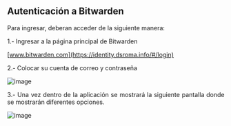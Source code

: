 ## Autenticación a Bitwarden ##

<p style="text-align: justify;">Para ingresar, deberan acceder de la siguiente manera:

<p style="text-align: justify;">1.- Ingresar a la página principal de Bitwarden

[www.bitwarden.com](https://identity.dsroma.info/#/login)

<p style="text-align: justify;">2.- Colocar su cuenta de correo y contraseña

![image](https://rms-api-alpha.dsroma.info/v1/q/zby-7S.goal-image)

<p style="text-align: justify;">3.- Una vez dentro de la aplicación se mostrará la siguiente pantalla donde se mostrarán diferentes opciones.

![image](https://rms-api-alpha.dsroma.info/v1/q/13y-sKa.goal-image)
